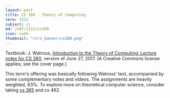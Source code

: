 ```yaml
---
layout: post
title: CS 360 - Theory of Computing
term: 1211
subject: cs
md: /mdf/1211/cs360
icon: code
thumbnail: "/crs_banner/cs360.png"
---
```

Textbook: J. Watrous, [Introduction to the Theory of Computing: Lecture notes for CS 360](https://student.cs.uwaterloo.ca/~cs360/cs360notes.pdf), version of June 27, 2017. (A Creative Commons license applies; see the cover page.)

This term's offering was basically following Watrous' text, accompanied by some complementary notes and videos. The assignments are heavily weighted, 63%. To explore more on theoretical computer science, consider taking [cs 365](/cs365) and cs 462.
